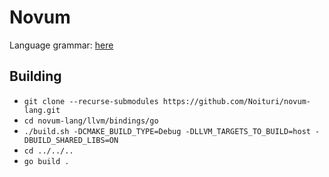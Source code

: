 # Novum
Language grammar: [here](https://github.com/Noituri/ExpectoLang/blob/master/grammar.md)

## Building
- `git clone --recurse-submodules https://github.com/Noituri/novum-lang.git`
- `cd novum-lang/llvm/bindings/go`
- `./build.sh -DCMAKE_BUILD_TYPE=Debug -DLLVM_TARGETS_TO_BUILD=host -DBUILD_SHARED_LIBS=ON`
- `cd ../../..`
- `go build .`
